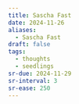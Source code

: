 ```yaml
---
title: Sascha Fast
date: 2024-11-26
aliases:
  - Sascha Fast
draft: false
tags:
  - thoughts
  - seedlings
sr-due: 2024-11-29
sr-interval: 3
sr-ease: 250
---
```

